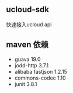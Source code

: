 ucloud-sdk
----------
快速接入ucloud api

maven 依赖
------------
* guava 19.0
* jodd-http 3.7.1
* alibaba fastjson 1.2.15
* commons-codec 1.10
* junit 3.8.1


